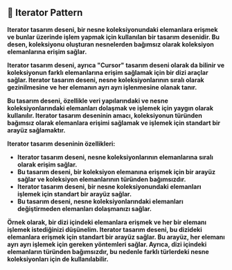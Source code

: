 ## :diamond_shape_with_a_dot_inside: Iterator Pattern

**Iterator tasarım deseni, bir nesne koleksiyonundaki elemanlara erişmek ve bunlar üzerinde işlem yapmak için kullanılan bir tasarım desenidir. Bu desen, koleksiyonu oluşturan nesnelerden bağımsız olarak koleksiyon elemanlarına erişim sağlar.**

**Iterator tasarım deseni, ayrıca "Cursor" tasarım deseni olarak da bilinir ve koleksiyonun farklı elemanlarına erişim sağlamak için bir dizi araçlar sağlar. Iterator tasarım deseni, nesne koleksiyonlarının sıralı olarak gezinilmesine ve her elemanın ayrı ayrı işlenmesine olanak tanır.**

**Bu tasarım deseni, özellikle veri yapılarındaki ve nesne koleksiyonlarındaki elemanları dolaşmak ve işlemek için yaygın olarak kullanılır. Iterator tasarım deseninin amacı, koleksiyonun türünden bağımsız olarak elemanlara erişimi sağlamak ve işlemek için standart bir arayüz sağlamaktır.**

**Iterator tasarım deseninin özellikleri:**

- **Iterator tasarım deseni, nesne koleksiyonlarının elemanlarına sıralı olarak erişim sağlar.**
- **Bu tasarım deseni, bir koleksiyon elemanına erişmek için bir arayüz sağlar ve koleksiyon elemanlarının türünden bağımsızdır.**
- **Iterator tasarım deseni, bir nesne koleksiyonundaki elemanları işlemek için standart bir arayüz sağlar.**
- **Bu tasarım deseni, nesne koleksiyonlarındaki elemanları değiştirmeden elemanları dolaşmanızı sağlar.**

**Örnek olarak, bir dizi içindeki elemanlara erişmek ve her bir elemanı işlemek istediğinizi düşünelim. Iterator tasarım deseni, bu dizideki elemanlara erişmek için standart bir arayüz sağlar. Bu arayüz, her elemanı ayrı ayrı işlemek için gereken yöntemleri sağlar. Ayrıca, dizi içindeki elemanların türünden bağımsızdır, bu nedenle farklı türlerdeki nesne koleksiyonları için de kullanılabilir.**